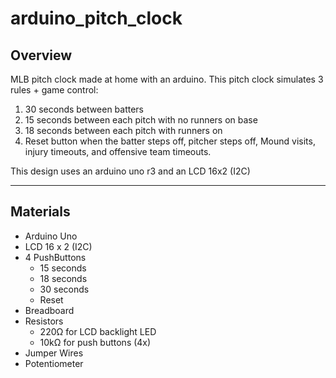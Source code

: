 # arduino_pitch_clock

## Overview
MLB pitch clock made at home with an arduino.
This pitch clock simulates 3 rules + game control:

1) 30 seconds between batters
2) 15 seconds between each pitch with no runners on base
3) 18 seconds between each pitch with runners on
4) Reset button when the batter steps off, pitcher
steps off, Mound visits, injury timeouts, and
offensive team timeouts.

This design uses an arduino uno r3 and an LCD 16x2 (I2C)

-------------------------------------------------------------------------------------------

## Materials

- Arduino Uno
- LCD 16 x 2 (I2C)
- 4 PushButtons
  - 15 seconds
  - 18 seconds
  - 30 seconds
  - Reset
- Breadboard
- Resistors
  -  220Ω for LCD backlight LED
  -  10kΩ for push buttons (4x)
- Jumper Wires
- Potentiometer
